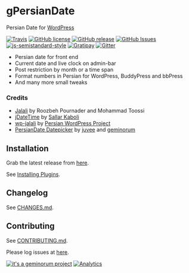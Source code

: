 # gPersianDate

Persian Date for [WordPress](https://wordpress.org/)

[![Travis](https://img.shields.io/travis/geminorum/gpersiandate.svg?style=flat-square)](https://travis-ci.org/geminorum/gpersiandate)
[![GitHub license](https://img.shields.io/badge/license-GPLv3+-blue.svg?style=flat-square)](https://raw.githubusercontent.com/geminorum/gpersiandate/master/LICENSE)
[![GitHub release](https://img.shields.io/github/release/geminorum/gpersiandate.svg?style=flat-square)](https://github.com/geminorum/gpersiandate/releases)
[![GitHub Issues](https://img.shields.io/github/issues/geminorum/gpersiandate.svg?style=flat-square)](https://github.com/geminorum/gpersiandate/issues)
[![js-semistandard-style](https://img.shields.io/badge/code%20style-semistandard-brightgreen.svg?style=flat-square)](https://github.com/Flet/semistandard)
[![Gratipay](http://img.shields.io/gratipay/geminorum.svg?style=flat-square)](https://gratipay.com/geminorum/)
[![Gitter](https://img.shields.io/badge/gitter-join%20chat-brightgreen.svg?style=flat-square)](https://gitter.im/geminorum/gpersiandate?utm_source=badge&utm_medium=badge&utm_campaign=pr-badge)

* Persian date for front end
* Current date and live clock on admin-bar
* Post restriction by month or a time span
* Format numbers in Persian for WordPress, BuddyPress and bbPress
* And many more small tweaks

### Credits
* [Jalali](http://www.farsiweb.info/jalali/jalali.c) by Roozbeh Pournader and Mohammad Toossi
* [jDateTime](https://github.com/sallar/jDateTime) by [Sallar Kaboli](http://sallar.me/projects/jdatetime/)
* [wp-jalali](https://wordpress.org/plugins/wp-jalali/) by [Persian WordPress Project](http://wp-persian.com/)
* [PersianDate Datepicker](https://github.com/brothersincode/persiandate) by [juvee](https://github.com/juvee) and [geminorum](https://github.com/geminorum)

## Installation
Grab the latest release from [here](https://github.com/geminorum/gpersiandate/releases).

See [Installing Plugins](http://codex.wordpress.org/Managing_Plugins#Installing_Plugins).

## Changelog
See [CHANGES.md](CHANGES.md).

## Contributing
See [CONTRIBUTING.md](CONTRIBUTING.md).

Please log issues at [here](https://github.com/geminorum/gpersiandate/issues).

[![it's a geminorum project](http://img.shields.io/badge/it's_a-geminorum_project-lightgrey.svg?style=flat)](http://geminorum.ir/)
[![Analytics](https://ga-beacon.appspot.com/UA-865830-4/gpersiandate/readme?pixel)](https://github.com/geminorum/gpersiandate)
